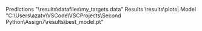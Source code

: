 Predictions "\results\datafiles\my_targets.data"
Results \results\plots|
Model "C:\Users\azatv\VSCode\VSCProjects\Second Python\Assign7\results\best_model.pt"